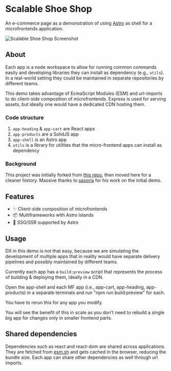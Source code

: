 # Scalable Shoe Shop

An e-commerce page as a demonstration of using [Astro](https://astro.build) as shell for a microfrontends application.

<img src="https://raw.githubusercontent.com/ayoayco/shoe-shop/main/assets/sss-ss.png" alt="Scalable Shoe Shop Screenshot " />

## About

Each app is a node workspace to allow for running common commands easily and developing libraries they can install as dependency (e.g., `utils`). In a real-world setting they could be maintained in separate repositories by different teams.

This demo takes advantage of EcmaScript Modules (ESM) and url-imports to do client-side composition of microfrontends. Express is used for serving assets, but ideally one would have a dedicated CDN hosting them.


### Code structure
1. `app-heading` & `app-cart` are React apps
2. `app-products` are a SolidJS app
3. `app-shell` is an Astro app
4. `utils` is a library for utilities that the micro-frontend apps can install as dependency

### Background

This project was initially forked from [this repo](https://github.com/sasoria/astro-microfrontends), then moved here for a cleaner history. Massive thanks to [sasoria](https://github.com/sasoria) for his work on the initial demo.

## Features

- ✨ Client-side composition of microfrontends
- 📦 Multiframeworks with Astro Islands
- 🚀 SSG/SSR supported by Astro

## Usage

DX in this demo is not that easy, because we are simulating the development of multiple apps that in reality would have separate delivery pipelines and possibly maintained by different teams.

Currently each app has a `build:preview` script that represents the process of building & deploying them, ideally in a CDN.

Open the app-shell and each MF app (i.e., app-cart, app-heading, app-products) in a separate terminals and run "npm run build:preview" for each.

You have to rerun this for any app you modify.

You will see the benefit of this in scale as you don't need to rebuild a single big app for changes only in smaller frontend parts.

## Shared dependencies

Dependencies such as react and react-dom are shared across applications. They are fetched from [esm.sh](https://esm.sh/) and gets cached in the browser, reducing the bundle size. Each app can share other dependencies as well through url imports.
